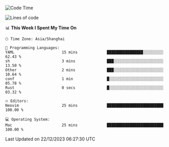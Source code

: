 <!--START_SECTION:waka-->
![Code Time](http://img.shields.io/badge/Code%20Time-1%2C766%20hrs%203%20mins-blue)

![Lines of code](https://img.shields.io/badge/From%20Hello%20World%20I%27ve%20Written-285.3%20thousand%20lines%20of%20code-blue)

📊 **This Week I Spent My Time On** 

```text
🕑︎ Time Zone: Asia/Shanghai

💬 Programming Languages: 
YAML                     15 mins             ████████████████░░░░░░░░░   62.43 % 
sh                       3 mins              ███░░░░░░░░░░░░░░░░░░░░░░   13.50 % 
Other                    2 mins              ███░░░░░░░░░░░░░░░░░░░░░░   10.64 % 
conf                     1 min               █░░░░░░░░░░░░░░░░░░░░░░░░   05.78 % 
Rust                     0 secs              █░░░░░░░░░░░░░░░░░░░░░░░░   03.32 % 

🔥 Editors: 
Neovim                   25 mins             █████████████████████████   100.00 % 

💻 Operating System: 
Mac                      25 mins             █████████████████████████   100.00 % 
```


 Last Updated on 22/12/2023 06:27:30 UTC
<!--END_SECTION:waka-->

